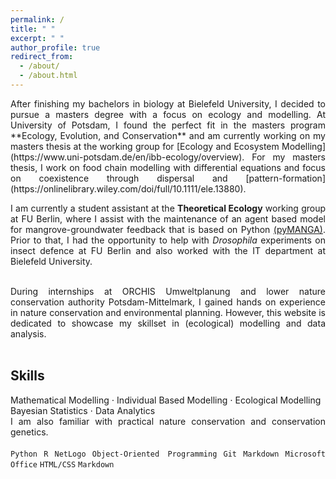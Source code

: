```yaml
---
permalink: /
title: " "
excerpt: " "
author_profile: true
redirect_from: 
  - /about/
  - /about.html
---
```


<div style="text-align: justify">
After finishing my bachelors in biology at Bielefeld University, I decided to pursue a masters degree with a focus on ecology and modelling. At University of Potsdam, I found the perfect fit in the masters program **Ecology, Evolution, and Conservation** and am currently working on my masters thesis at the working group for [Ecology and Ecosystem Modelling](https://www.uni-potsdam.de/en/ibb-ecology/overview).  
For my masters thesis, I work on food chain modelling with differential equations and focus on coexistence through dispersal and [pattern-formation](https://onlinelibrary.wiley.com/doi/full/10.1111/ele.13880).  
<br>

I am currently a student assistant at the **Theoretical Ecology** working group at FU Berlin, where I assist with the maintenance of an agent based model for mangrove-groundwater feedback that is based on Python [(pyMANGA)](https://pymanga.netlify.app/). Prior to that, I had the opportunity to help with *Drosophila* experiments on insect defence at FU Berlin and also worked with the IT department at Bielefeld University.   
<br>

During internships at ORCHIS Umweltplanung and lower nature conservation authority Potsdam-Mittelmark, I gained hands on experience in nature conservation and environmental planning. However, this website is dedicated to showcase my skillset in (ecological) modelling and data analysis.  
<br>

## Skills 

Mathematical Modelling $\cdot$ Individual Based Modelling $\cdot$ Ecological Modelling  
Bayesian Statistics $\cdot$ Data Analytics   
I am also familiar with practical nature conservation and conservation genetics.     
<br>
`Python` `R` `NetLogo` `Object-Oriented Programming` `Git` `Markdown` `Microsoft Office` `HTML/CSS` `Markdown`  

</div>